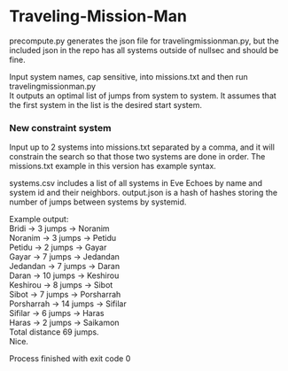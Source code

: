# Traveling-Mission-Man
precompute.py generates the json file for travelingmissionman.py, but the included json in the repo has all systems outside of nullsec and should be fine.


Input system names, cap sensitive, into missions.txt and then run travelingmissionman.py   
It outputs an optimal list of jumps from system to system. It assumes that the first system in the list is the desired start system.

### New constraint system
Input up to 2 systems into missions.txt separated by a comma, and it will constrain the search so that those two systems
are done in order. The missions.txt example in this version has example syntax.

systems.csv includes a list of all systems in Eve Echoes by name and system id and their neighbors.
output.json is a hash of hashes storing the number of jumps between systems by systemid.

Example output:   
Bridi -> 3 jumps -> Noranim   
Noranim -> 3 jumps -> Petidu   
Petidu -> 2 jumps -> Gayar   
Gayar -> 7 jumps -> Jedandan   
Jedandan -> 7 jumps -> Daran   
Daran -> 10 jumps -> Keshirou   
Keshirou -> 8 jumps -> Sibot    
Sibot -> 7 jumps -> Porsharrah   
Porsharrah -> 14 jumps -> Sifilar   
Sifilar -> 6 jumps -> Haras   
Haras -> 2 jumps -> Saikamon   
Total distance 69 jumps.   
Nice.   

Process finished with exit code 0

